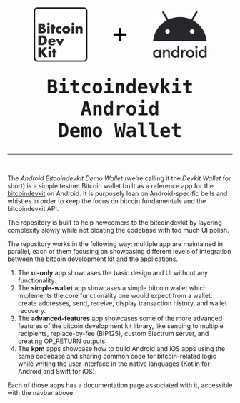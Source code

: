<!-- logos -->
<div style="display: flex; justify-content: space-evenly; align-items: center; margin-top: 1rem;">
  <!-- <p>➕</p> -->
  <img id="bitcoindevkit-logo" src="./images/header/bitcoindevkit.svg" width="120px" />
  <img id="plus-sign-1" src="./images/header/plus.png" width="30px" height="30px"/>
  <!-- <p>➕</p> -->
  <img id="android-logo" src="./images/header/android.svg" width="120px" />
</div>

<center>
  <h1 style="font-size: 42px !important; font-family: 'JetBrains Mono', monospace; margin-top: 2rem">Bitcoindevkit Android<br>Demo Wallet</h1>
  <hr>
  <br/>
</center>

The _Android Bitcoindevkit Demo Wallet_ (we're calling it the _Devkit Wallet_ for short) is a simple testnet Bitcoin wallet built as a reference app for the [bitcoindevkit](https://github.com/bitcoindevkit) on Android. It is purposely lean on Android-specific bells and whistles in order to keep the focus on bitcoin fundamentals and the bitcoindevkit API.

The repository is built to help newcomers to the bitcoindevkit by layering complexity slowly while not bloating the codebase with too much UI polish.

The repository works in the following way: multiple app are maintained in parallel, each of them focusing on showcasing different levels of integration between the bitcoin development kit and the applications.  

1. The **ui-only** app showcases the basic design and UI without any functionality.
2. The **simple-wallet** app showcases a simple bitcoin wallet which implements the core functionality one would expect from a wallet: create addresses, send, receive, display transaction history, and wallet recovery.
3. The **advanced-features** app showcases some of the more advanced features of the bitcoin development kit library, like sending to multiple recipients, replace-by-fee (BIP125), custom Electrum server, and creating OP_RETURN outputs.
4. The **kpm** apps showcase how to build Android and iOS apps using the same codebase and sharing common code for bitcoin-related logic while writing the user interface in the native languages (Kotlin for Android and Swift for iOS).

Each of those apps has a documentation page associated with it, accessible with the navbar above.

<br>
